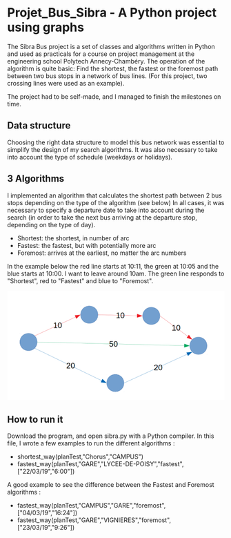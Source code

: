 # Projet_Bus_Sibra - A Python project using graphs

The Sibra Bus project is a set of classes and algorithms written in Python and used as practicals for a course on project management at the engineering school Polytech Annecy-Chambéry. The operation of the algorithm is quite basic: Find the shortest, the fastest or the foremost path between two bus stops in a network of bus lines. (For this project, two crossing lines were used as an example).

The project had to be self-made, and I managed to finish the milestones on time.

## Data structure

Choosing the right data structure to model this bus network was essential to simplify the design of my search algorithms. It was also necessary to take into account the type of schedule (weekdays or holidays).

## 3 Algorithms

I implemented an algorithm that calculates the shortest path between 2 bus stops depending on the type of the algorithm (see below)
In all cases, it was necessary to specify a departure date to take into account during the search (in order to take the next bus arriving at the departure stop, depending on the type of day).

* Shortest: the shortest, in number of arc
* Fastest: the fastest, but with potentially more arc
* Foremost: arrives at the earliest, no matter the arc numbers

In the example below the red line starts at 10:11, the green at 10:05 and the blue starts at 10:00. I want to leave around 10am. The green line responds to "Shortest", red to "Fastest" and blue to "Foremost".

![explanatory scheme](data/algorithms_explanations.PNG?raw=true "explanatory scheme")

## How to run it

Download the program, and open sibra.py with a Python compiler. In this file, I wrote a few examples to run the different algorithms :

* shortest_way(planTest,"Chorus","CAMPUS")
* fastest_way(planTest,"GARE","LYCEE-DE-POISY","fastest",["22/03/19","6:00"])

A good example to see the difference between the Fastest and Foremost algorithms :
* fastest_way(planTest,"CAMPUS","GARE","foremost",["04/03/19","16:24"])
* fastest_way(planTest,"GARE","VIGNIERES","foremost",["23/03/19","9:26"])

